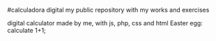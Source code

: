#calculadora digital
my public repository with my works and exercises

digital calculator made by me, with js, php, css and html
Easter egg: calculate 1+1;
